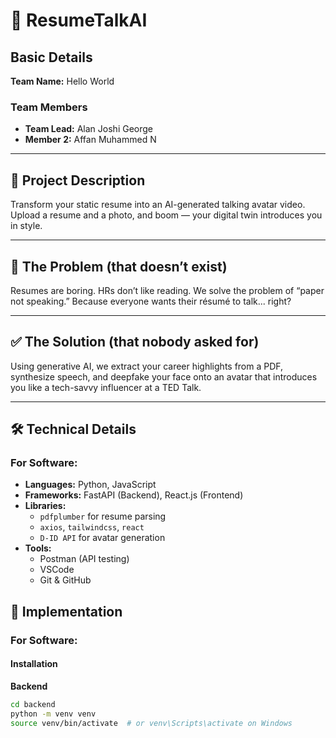 # 🎤 ResumeTalkAI

## Basic Details

**Team Name:** Hello World

### Team Members

- **Team Lead:** Alan Joshi George
- **Member 2:** Affan Muhammed N

---

## 📘 Project Description

Transform your static resume into an AI-generated talking avatar video. Upload a resume and a photo, and boom — your digital twin introduces you in style.

---

## 🚫 The Problem (that doesn’t exist)

Resumes are boring. HRs don’t like reading. We solve the problem of “paper not speaking.” Because everyone wants their résumé to talk... right?

---

## ✅ The Solution (that nobody asked for)

Using generative AI, we extract your career highlights from a PDF, synthesize speech, and deepfake your face onto an avatar that introduces you like a tech-savvy influencer at a TED Talk.

---

## 🛠️ Technical Details

### For Software:

- **Languages:** Python, JavaScript
- **Frameworks:** FastAPI (Backend), React.js (Frontend)
- **Libraries:**  
  - `pdfplumber` for resume parsing  
  - `axios`, `tailwindcss`, `react`  
  - `D-ID API` for avatar generation  
- **Tools:**  
  - Postman (API testing)  
  - VSCode  
  - Git & GitHub  


## 🧰 Implementation

### For Software:

#### Installation

**Backend**
```bash
cd backend
python -m venv venv
source venv/bin/activate  # or venv\Scripts\activate on Windows

